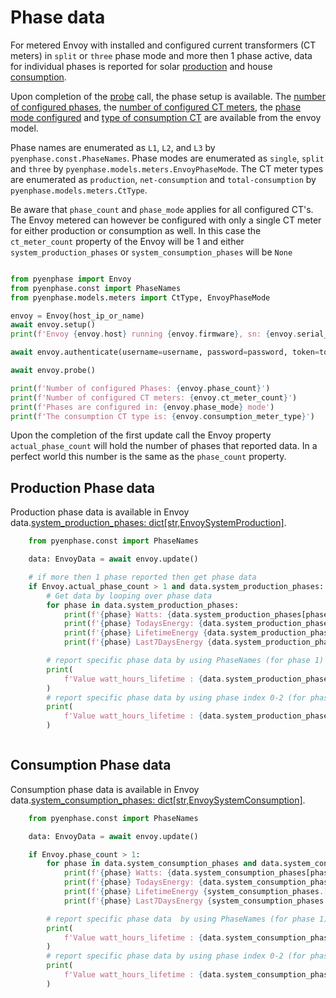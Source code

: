 # Phase data

For metered Envoy with installed and configured current transformers (CT meters) in `split` or `three` phase mode and more then 1 phase active, data for individual phases is reported for solar [production](#pyenphase.EnvoyData.system_production_phases) and house [consumption](#pyenphase.EnvoyData.system_consumption_phases).

Upon completion of the [probe](usage_intro.md#initialization) call, the phase setup is available. The [number of configured phases](#pyenphase.Envoy.phase_count), the [number of configured CT meters](#pyenphase.Envoy.ct_meter_count), the [phase mode configured](#pyenphase.Envoy.phase_mode) and [type of consumption CT](#pyenphase.Envoy.consumption_meter_type) are available from the envoy model.

Phase names are enumerated as `L1`, `L2`, and `L3` by `pyenphase.const.PhaseNames`. Phase modes are enumerated as `single`, `split` and `three` by `pyenphase.models.meters.EnvoyPhaseMode`. The CT meter types are enumerated as `production`, `net-consumption` and `total-consumption` by `pyenphase.models.meters.CtType`.

Be aware that `phase_count` and `phase_mode` applies for all configured CT's. The Envoy metered can however be configured with only a single CT meter for either production or consumption as well. In this case the `ct_meter_count` property of the Envoy will be 1 and either `system_production_phases` or `system_consumption_phases` will be `None`

```python

from pyenphase import Envoy
from pyenphase.const import PhaseNames
from pyenphase.models.meters import CtType, EnvoyPhaseMode

envoy = Envoy(host_ip_or_name)
await envoy.setup()
print(f'Envoy {envoy.host} running {envoy.firmware}, sn: {envoy.serial_number}')

await envoy.authenticate(username=username, password=password, token=token)

await envoy.probe()

print(f'Number of configured Phases: {envoy.phase_count}')
print(f'Number of configured CT meters: {envoy.ct_meter_count}')
print(f'Phases are configured in: {envoy.phase_mode} mode')
print(f'The consumption CT type is: {envoy.consumption_meter_type}')

```

Upon the completion of the first update call the Envoy property `actual_phase_count` will hold the number of phases that reported data. In a perfect world this number is the same as the `phase_count` property.

## Production Phase data

Production phase data is available in Envoy data.[system_production_phases: dict[str,EnvoySystemProduction]](#pyenphase.EnvoyData.system_production_phases).

```python
    from pyenphase.const import PhaseNames

    data: EnvoyData = await envoy.update()

    # if more then 1 phase reported then get phase data
    if Envoy.actual_phase_count > 1 and data.system_production_phases:
        # Get data by looping over phase data
        for phase in data.system_production_phases:
            print(f'{phase} Watts: {data.system_production_phases[phase].watts_now}')
            print(f'{phase} TodaysEnergy: {data.system_production_phases[phase].watt_hours_today}')
            print(f'{phase} LifetimeEnergy {data.system_production_phases[phase].watt_hours_lifetime}')
            print(f'{phase} Last7DaysEnergy {data.system_production_phases[phase].watt_hours_last_7_days}')

        # report specific phase data by using PhaseNames (for phase 1)
        print(
            f'Value watt_hours_lifetime : {data.system_production_phases[PhaseNames.PHASE_1].watt_hours_lifetime}'
        )
        # report specific phase data by using phase index 0-2 (for phase 1)
        print(
            f'Value watt_hours_lifetime : {data.system_production_phases[list(PhaseNames)[0]].watt_hours_lifetime}'
        )



```

## Consumption Phase data

Consumption phase data is available in Envoy data.[system_consumption_phases: dict[str,EnvoySystemConsumption]](#pyenphase.EnvoyData.system_consumption_phases).

```python
    from pyenphase.const import PhaseNames

    data: EnvoyData = await envoy.update()

    if Envoy.phase_count > 1:
        for phase in data.system_consumption_phases and data.system_consumption_phases:
            print(f'{phase} Watts: {data.system_consumption_phases[phase].watts_now}')
            print(f'{phase} TodaysEnergy: {data.system_consumption_phases[phase].watt_hours_today}')
            print(f'{phase} LifetimeEnergy {system_consumption_phases.[phase].watt_hours_lifetime}')
            print(f'{phase} Last7DaysEnergy {system_consumption_phases.[phase].watt_hours_last_7_days}')

        # report specific phase data  by using PhaseNames (for phase 1)
        print(
            f'Value watt_hours_lifetime : {data.system_consumption_phases[PhaseNames.PHASE_1].watt_hours_lifetime}'
        )
        # report specific phase data by using phase index 0-2 (for phase 1)
        print(
            f'Value watt_hours_lifetime : {data.system_consumption_phases[list(PhaseNames)[0]].watt_hours_lifetime}'
        )

```
